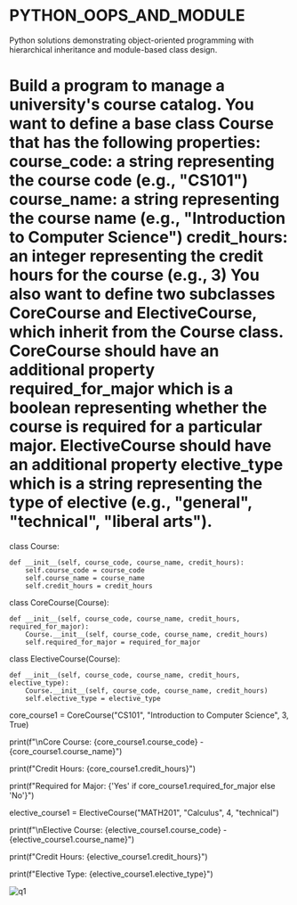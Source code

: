 # PYTHON_OOPS_AND_MODULE
Python solutions demonstrating object-oriented programming with hierarchical inheritance and module-based class design.

# Build a program to manage a university's course catalog. You want to define a base class Course that has the following properties: course_code: a string representing the course code (e.g., "CS101") course_name: a string representing the course name (e.g., "Introduction to Computer Science") credit_hours: an integer representing the credit hours for the course (e.g., 3) You also want to define two subclasses CoreCourse and ElectiveCourse, which inherit from the Course class. CoreCourse should have an additional property required_for_major which is a boolean representing whether the course is required for a particular major. ElectiveCourse should have an additional property elective_type which is a string representing the type of elective (e.g., "general", "technical", "liberal arts"). 

class Course:

    def __init__(self, course_code, course_name, credit_hours):
        self.course_code = course_code
        self.course_name = course_name
        self.credit_hours = credit_hours

class CoreCourse(Course):

    def __init__(self, course_code, course_name, credit_hours, required_for_major):
        Course.__init__(self, course_code, course_name, credit_hours)
        self.required_for_major = required_for_major

class ElectiveCourse(Course):

    def __init__(self, course_code, course_name, credit_hours, elective_type):
        Course.__init__(self, course_code, course_name, credit_hours)
        self.elective_type = elective_type

core_course1 = CoreCourse("CS101", "Introduction to Computer Science", 3, True)

print(f"\nCore Course: {core_course1.course_code} - {core_course1.course_name}")

print(f"Credit Hours: {core_course1.credit_hours}")

print(f"Required for Major: {'Yes' if core_course1.required_for_major else 'No'}")

elective_course1 = ElectiveCourse("MATH201", "Calculus", 4, "technical")

print(f"\nElective Course: {elective_course1.course_code} - {elective_course1.course_name}")

print(f"Credit Hours: {elective_course1.credit_hours}")

print(f"Elective Type: {elective_course1.elective_type}")

![q1](https://github.com/user-attachments/assets/593dc8d9-9f43-4df4-ac86-cb4a8a47323e)

